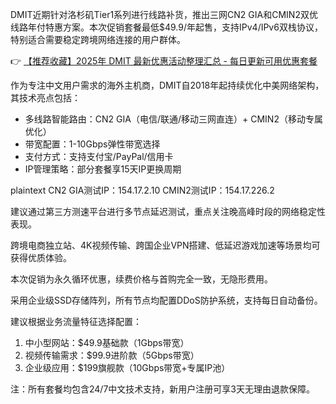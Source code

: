 
DMIT近期针对洛杉矶Tier1系列进行线路补货，推出三网CN2 GIA和CMIN2双优线路年付特惠方案。本次促销套餐最低$49.9/年起售，支持IPv4/IPv6双栈协议，特别适合需要稳定跨境网络连接的用户群体。

👉 [【推荐收藏】2025年 DMIT 最新优惠活动整理汇总 - 每日更新可用优惠套餐](https://bit.ly/dmit_coupon)

作为专注中文用户需求的海外主机商，DMIT自2018年起持续优化中美网络架构，其技术亮点包括：
- 多线路智能路由：CN2 GIA（电信/联通/移动三网直连）+ CMIN2（移动专属优化）
- 带宽配置：1-10Gbps弹性带宽选择
- 支付方式：支持支付宝/PayPal/信用卡
- IP管理策略：部分套餐享15天IP更换周期

plaintext
CN2 GIA测试IP：154.17.2.10
CMIN2测试IP：154.17.226.2

建议通过第三方测速平台进行多节点延迟测试，重点关注晚高峰时段的网络稳定性表现。

跨境电商独立站、4K视频传输、跨国企业VPN搭建、低延迟游戏加速等场景均可获得优质体验。

本次促销为永久循环优惠，续费价格与首购完全一致，无隐形费用。

采用企业级SSD存储阵列，所有节点均配置DDoS防护系统，支持每日自动备份。

建议根据业务流量特征选择配置：
1. 中小型网站：$49.9基础款（1Gbps带宽）
2. 视频传输需求：$99.9进阶款（5Gbps带宽）
3. 企业级应用：$199旗舰款（10Gbps带宽+专属IP池）

注：所有套餐均包含24/7中文技术支持，新用户注册可享3天无理由退款保障。
